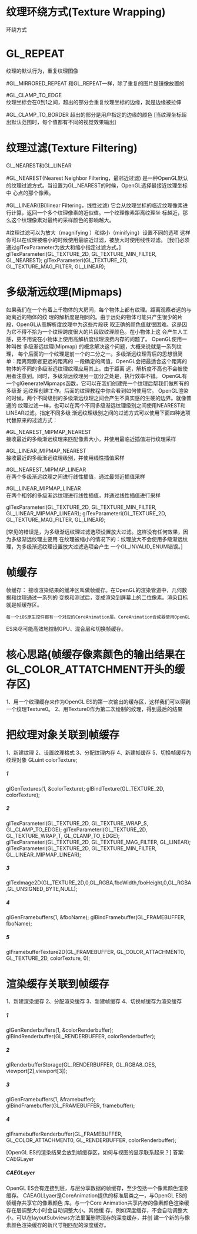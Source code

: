 # 纹理环绕方式(Texture Wrapping)
  环绕方式	
# GL_REPEAT
  纹理的默认行为，重复纹理图像

#GL_MIRRORED_REPEAT	
  和GL_REPEAT一样，除了重复的图片是镜像放置的

#GL_CLAMP_TO_EDGE	
  纹理坐标会在0到1之间，超出的部分会重复纹理坐标的边缘，就是边缘被拉伸

#GL_CLAMP_TO_BORDER	
   超出的部分是用户指定的边缘的颜色
[当纹理坐标超出默认范围时，每个值都有不同的视觉效果输出]

# 纹理过滤(Texture Filtering)
  GL_NEAREST和GL_LINEAR  

#GL_NEAREST(Nearest Neighbor Filtering，最邻近过滤) 
 是一种OpenGL默认的纹理过滤方式。当设置为GL_NEAREST的时候，OpenGL选择最接近纹理坐标中
 心点的那个像素。

#GL_LINEAR((Bi)linear Filtering，线性过滤)
 它会从纹理坐标的临近纹理像素进行计算，返回一个多个纹理像素的近似值。一个纹理像素距离纹理坐
 标越近，那么这个纹理像素对最终的采样颜色的影响越大。

#纹理过滤可以为放大（magnifying ）和缩小（minifying）设置不同的选项
 这样你可以在纹理被缩小的时候使用最临近过滤，被放大时使用线性过滤。 
 [我们必须通过glTexParameter为放大和缩小指定过滤方式。]
glTexParameteri(GL_TEXTURE_2D, GL_TEXTURE_MIN_FILTER, GL_NEAREST);
glTexParameteri(GL_TEXTURE_2D, GL_TEXTURE_MAG_FILTER, GL_LINEAR);

# 多级渐远纹理(Mipmaps)
  如果我们在一个有着上千物体的大房间，每个物体上都有纹理。距离观察者远的与距离近的物体的纹
理的解析度是相同的。由于远处的物体可能只产生很少的片段，OpenGL从高解析度纹理中为这些片段获
取正确的颜色值就很困难。这是因为它不得不拾为一个纹理跨度很大的片段取纹理颜色。在小物体上这
会产生人工感，更不用说在小物体上使用高解析度纹理浪费内存的问题了。
  OpenGL使用一种叫做 多级渐远纹理(Mipmap) 的概念解决这个问题，大概来说就是一系列纹理，
每个后面的一个纹理是前一个的二分之一。多级渐远纹理背后的思想很简单：距离观察者更远的距离的
一段确定的阈值，OpenGL会把最适合这个距离的物体的不同的多级渐远纹理纹理应用其上。由于距离
远，解析度不高也不会被使用者注意到。同时，多级渐远纹理另一加分之处是，执行效率不错。
  OpenGL有一个glGenerateMipmaps函数，它可以在我们创建完一个纹理后帮我们做所有的多级渐
远纹理创建工作。后面的纹理教程中你会看到如何使用它。
  OpenGL渲染的时候，两个不同级别的多级渐远纹理之间会产生不真实感的生硬的边界。就像普通的
纹理过滤一样，也可以在两个不同多级渐远纹理级别之间使用NEAREST和LINEAR过滤。指定不同多级
渐远纹理级别之间的过滤方式可以使用下面四种选项代替原来的过滤方式：

#GL_NEAREST_MIPMAP_NEAREST	
 接收最近的多级渐远纹理来匹配像素大小，并使用最临近插值进行纹理采样

#GL_LINEAR_MIPMAP_NEAREST	
 接收最近的多级渐远纹理级别，并使用线性插值采样

#GL_NEAREST_MIPMAP_LINEAR	
 在两个多级渐远纹理之间进行线性插值，通过最邻近插值采样

#GL_LINEAR_MIPMAP_LINEAR	
 在两个相邻的多级渐远纹理进行线性插值，并通过线性插值进行采样

glTexParameteri(GL_TEXTURE_2D, GL_TEXTURE_MIN_FILTER, GL_LINEAR_MIPMAP_LINEAR);
glTexParameteri(GL_TEXTURE_2D, GL_TEXTURE_MAG_FILTER, GL_LINEAR);

[常见的错误是，为多级渐远纹理过滤选项设置放大过滤。这样没有任何效果，因为多级渐远纹理主要用
在纹理被缩小的情况下的：纹理放大不会使用多级渐远纹理，为多级渐远纹理设置放大过滤选项会产生
一个GL_INVALID_ENUM错误。]



# 帧缓存

帧缓存： 接收渲染结果的缓冲区叫做帧缓存。在OpenGL的渲染管道中，几何数据和纹理通过一系列的
        变换和测试后，变成渲染到屏幕上的二位像素。渲染目标就是帧缓存区。

    每一个iOS原生控件都有一个对应的CoreAnimation层。CoreAnimation合成器使用OpenGL 
ES来尽可能高效地控制GPU、混合层和切换帧缓存。

# 核心思路(帧缓存像素颜色的输出结果在GL_COLOR_ATTATCHMENT开头的缓存区)
1、用一个纹理缓存来作为OpenGL ES的第一次输出的缓存区，这样我们可以得到一个纹理Texture0。
2、用Texture0作为第二次绘制的纹理，得到最后的结果

# 把纹理对象关联到帧缓存
1、新建纹理
2、设置纹理格式
3、分配纹理内存
4、新建帧缓存
5、切换帧缓存为纹理对象
GLuint colorTexture;
##### 1
glGenTextures(1, &colorTexture);
glBindTexture(GL_TEXTURE_2D, colorTexture);

##### 2
glTexParameteri(GL_TEXTURE_2D, GL_TEXTURE_WRAP_S,
GL_CLAMP_TO_EDGE);
glTexParameteri(GL_TEXTURE_2D, GL_TEXTURE_WRAP_T,
GL_CLAMP_TO_EDGE);
glTexParameteri(GL_TEXTURE_2D, GL_TEXTURE_MAG_FILTER,
GL_LINEAR);
glTexParameteri(GL_TEXTURE_2D, GL_TEXTURE_MIN_FILTER,
GL_LINEAR_MIPMAP_LINEAR);

##### 3
glTexImage2D(GL_TEXTURE_2D,0,GL_RGBA,fboWidth,fboHeight,0,GL_RGBA,GL_UNSIGNED_BYTE,NULL);

##### 4
glGenFramebuffers(1, &fboName);
glBindFramebuffer(GL_FRAMEBUFFER, fboName);

##### 5
glFramebufferTexture2D(GL_FRAMEBUFFER,
GL_COLOR_ATTACHMENT0,
GL_TEXTURE_2D, colorTexture, 0);

# 渲染缓存关联到帧缓存
1、新建渲染缓存
2、分配渲染缓存
3、新建帧缓存
4、切换帧缓存为渲染缓存

##### 1
glGenRenderbuffers(1, &colorRenderbuffer);
glBindRenderbuffer(GL_RENDERBUFFER, colorRenderbuffer);

##### 2
glRenderbufferStorage(GL_RENDERBUFFER, GL_RGBA8_OES, viewport[2],viewport[3]);

##### 3
glGenFramebuffers(1, &framebuffer);
glBindFramebuffer(GL_FRAMEBUFFER, framebuffer);

##### 4
glFramebufferRenderbuffer(GL_FRAMEBUFFER, GL_COLOR_ATTACHMENT0, GL_RENDERBUFFER, colorRenderbuffer);


[OpenGL ES的渲染结果会放到帧缓存区，如何与视图的显示联系起来？]
答案: CAEGLayer

##### CAEGLayer
OpenGL ES会有连接到层，与层分享数据的帧缓存，至少包括一个像素颜色渲染缓存。
CAEAGLLyaer是CoreAnimation提供的标准层类之一，与OpenGL ES的帧缓存共享它的像素颜色
库。与一个Core Animation共享内存的像素颜色渲染缓存在层调整大小时会自动调整大小。其他缓
存，例如深度缓存，不会自动调整大小。可以在layoutSubviews方法里面删除现存的深度缓存，并创
建一个新的与像素颜色渲染缓存的新尺寸相匹配的深度缓存。


